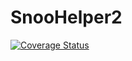 # SnooHelper2

[![Coverage Status](https://coveralls.io/repos/github/Santi871/SnooHelper2/badge.svg?branch=master)](https://coveralls.io/github/Santi871/SnooHelper2?branch=master)

